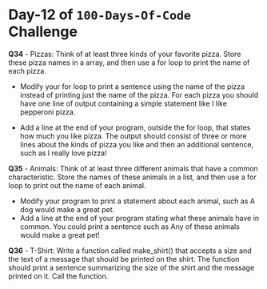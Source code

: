 # Day-12 of `100-Days-Of-Code` Challenge

**Q34** - Pizzas: Think of at least three kinds of your favorite pizza. Store these pizza names in a array, and then use a for loop to print the name of each pizza.

- Modify your for loop to print a sentence using the name of the pizza instead of printing just the name of the pizza. For each pizza you should have one line of output containing a simple statement like I like pepperoni pizza.

- Add a line at the end of your program, outside the for loop, that states how much you like pizza. The output should consist of three or more lines about the kinds of pizza you like and then an additional sentence, such as I really love pizza!

**Q35** - Animals: Think of at least three different animals that have a common characteristic. Store the names of these animals in a list, and then use a for loop to print out the name of each animal.

- Modify your program to print a statement about each animal, such as A dog would make a great pet. 
- Add a line at the end of your program stating what these animals have in common. You could print a sentence such as Any of these animals would make a great pet!

**Q36** - T-Shirt: Write a function called make_shirt() that accepts a size and the text of a message that should be printed on the shirt. The function should print a sentence summarizing the size of the shirt and the message printed on it. Call the function.